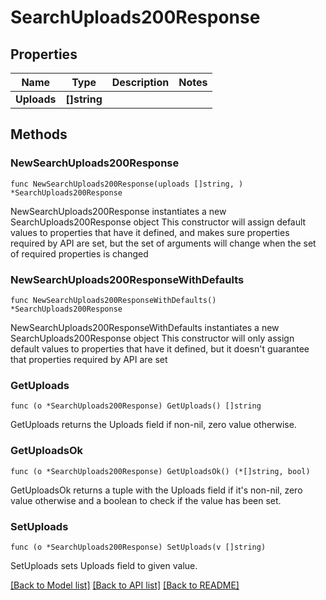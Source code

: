 # SearchUploads200Response

## Properties

Name | Type | Description | Notes
------------ | ------------- | ------------- | -------------
**Uploads** | **[]string** |  | 

## Methods

### NewSearchUploads200Response

`func NewSearchUploads200Response(uploads []string, ) *SearchUploads200Response`

NewSearchUploads200Response instantiates a new SearchUploads200Response object
This constructor will assign default values to properties that have it defined,
and makes sure properties required by API are set, but the set of arguments
will change when the set of required properties is changed

### NewSearchUploads200ResponseWithDefaults

`func NewSearchUploads200ResponseWithDefaults() *SearchUploads200Response`

NewSearchUploads200ResponseWithDefaults instantiates a new SearchUploads200Response object
This constructor will only assign default values to properties that have it defined,
but it doesn't guarantee that properties required by API are set

### GetUploads

`func (o *SearchUploads200Response) GetUploads() []string`

GetUploads returns the Uploads field if non-nil, zero value otherwise.

### GetUploadsOk

`func (o *SearchUploads200Response) GetUploadsOk() (*[]string, bool)`

GetUploadsOk returns a tuple with the Uploads field if it's non-nil, zero value otherwise
and a boolean to check if the value has been set.

### SetUploads

`func (o *SearchUploads200Response) SetUploads(v []string)`

SetUploads sets Uploads field to given value.



[[Back to Model list]](../README.md#documentation-for-models) [[Back to API list]](../README.md#documentation-for-api-endpoints) [[Back to README]](../README.md)


